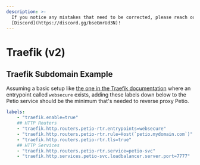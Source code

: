 ```yaml
---
description: >-
  If you notice any mistakes that need to be corrected, please reach out on
  [Discord](https://discord.gg/bseGmrUd3N)!
---
```


# Traefik \(v2\)

## Traefik Subdomain Example

Assuming a basic setup like [the one in the Traefik documentation](https://doc.traefik.io/traefik/user-guides/docker-compose/acme-dns/) where an entrypoint called `websecure` exists, adding these labels down below to the Petio service should be the minimum that's needed to reverse proxy Petio.

```yaml
labels:
    - "traefik.enable=true"
    ## HTTP Routers
    - "traefik.http.routers.petio-rtr.entrypoints=websecure"
    - "traefik.http.routers.petio-rtr.rule=Host(`petio.mydomain.com`)"
    - "traefik.http.routers.petio-rtr.tls=true"
    ## HTTP Services
    - "traefik.http.routers.petio-rtr.service=petio-svc"
    - "traefik.http.services.petio-svc.loadbalancer.server.port=7777"
```

